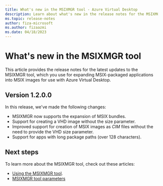 ```yaml
---
title: What's new in the MSIXMGR tool - Azure Virtual Desktop
description: Learn about what's new in the release notes for the MSIXMGR tool.
ms.topic: release-notes
author: fiza-microsoft
ms.author: fizaazmi
ms.date: 04/18/2023
---
```


# What's new in the MSIXMGR tool

This article provides the release notes for the latest updates to the MSIXMGR tool, which you use for expanding MSIX-packaged applications into MSIX images for use with Azure Virtual Desktop.

## Version 1.2.0.0

In this release, we've made the following changes:

- MSIXMGR now supports the expansion of MSIX bundles.
- Support for creating a VHD image without the size parameter.
- Improved support for creation of MSIX images as *CIM* files without the need to provide the VHD size parameter.
- Support for apps with long package paths (over 128 characters).

## Next steps

To learn more about the MSIXMGR tool, check out these articles:

- [Using the MSIXMGR tool](app-attach-msixmgr.md).
- [MSIXMGR tool parameters](msixmgr-tool-syntax-description.md)


